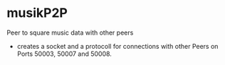 # musikP2P

Peer to square music data with other peers
 * creates a socket and a protocoll for connections with other Peers on Ports 50003, 50007 and 50008.
